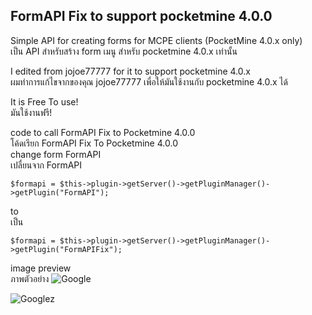 ## FormAPI Fix to support pocketmine 4.0.0

Simple API for creating forms for MCPE clients (PocketMine 4.0.x only)<br />
เป็น API สำหรับสร้าง form เมนู สำหรับ pocketmine 4.0.x เท่านั้น

I edited from jojoe77777 for it to support pocketmine 4.0.x <br />
ผมทำการแก้ไขจากของคุณ jojoe77777 เพื่อให้มันใช้งานกับ pocketmine 4.0.x ได้

It is Free To use!<br />
มันใช้งานฟรี!

code to call FormAPI Fix to Pocketmine 4.0.0 <br />
โค้ดเรียก FormAPI Fix To Pocketmine 4.0.0<br />
change form FormAPI<br />
เปลื่ยนจาก FormAPI
```
$formapi = $this->plugin->getServer()->getPluginManager()->getPlugin("FormAPI");
```
to<br />
เป็น
```
$formapi = $this->plugin->getServer()->getPluginManager()->getPlugin("FormAPIFix");
```
image preview<br />
ภาพตัวอย่าง
![Google ](https://i.imgur.com/2zMvLud.png)

![Googlez ](https://i.imgur.com/3uxEYHF.png)
